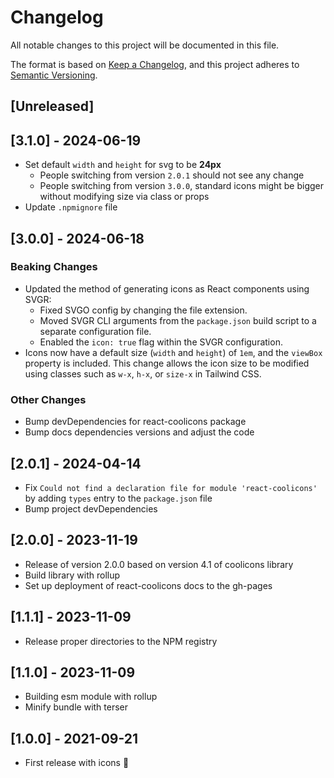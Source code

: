 # Changelog

All notable changes to this project will be documented in this file.

The format is based on [Keep a Changelog](https://keepachangelog.com/en/1.0.0/),
and this project adheres to [Semantic Versioning](https://semver.org/spec/v2.0.0.html).

## [Unreleased]

## [3.1.0] - 2024-06-19

- Set default `width` and `height` for svg to be __24px__
  - People switching from version `2.0.1` should not see any change
  - People switching from version `3.0.0`, standard icons might be bigger without modifying size via class or props
- Update `.npmignore` file

## [3.0.0] - 2024-06-18

### Beaking Changes

- Updated the method of generating icons as React components using SVGR:
  - Fixed SVGO config by changing the file extension.
  - Moved SVGR CLI arguments from the `package.json` build script to a separate configuration file.
  - Enabled the `icon: true` flag within the SVGR configuration.
- Icons now have a default size (`width` and `height`) of `1em`, and the `viewBox` property is included. This change allows the icon size to be modified using classes such as `w-x`, `h-x`, or `size-x` in Tailwind CSS.

### Other Changes
- Bump devDependencies for react-coolicons package
- Bump docs dependencies versions and adjust the code

## [2.0.1] - 2024-04-14

- Fix `Could not find a declaration file for module 'react-coolicons'` by adding `types` entry to the `package.json` file
- Bump project devDependencies

## [2.0.0] - 2023-11-19

- Release of version 2.0.0 based on version 4.1 of coolicons library
- Build library with rollup
- Set up deployment of react-coolicons docs to the gh-pages

## [1.1.1] - 2023-11-09

- Release proper directories to the NPM registry

## [1.1.0] - 2023-11-09

- Building esm module with rollup
- Minify bundle with terser

## [1.0.0] - 2021-09-21

- First release with icons :tada:
